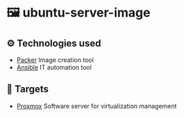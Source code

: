 # 🖼️ ubuntu-server-image

## ⚙️ Technologies used
- [Packer](https://www.packer.io/) Image creation tool
- [Ansible](https://www.ansible.com/) IT automation tool

## 🎯 Targets
- [Proxmox](https://www.proxmox.com/en/proxmox-ve) Software server for virtualization management